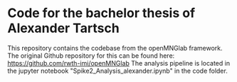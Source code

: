 # Code for the bachelor thesis of Alexander Tartsch

This repository contains the codebase from the openMNGlab framework. The original Github repository for this can be found here: https://github.com/rwth-imi/openMNGlab
The analysis pipeline is located in the jupyter notebook "Spike2_Analysis_alexander.ipynb" in the code folder.
